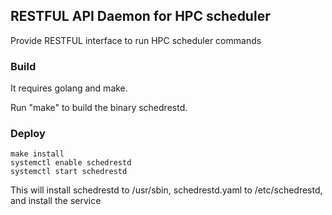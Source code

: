 ## RESTFUL API Daemon for HPC scheduler

Provide RESTFUL interface to run HPC scheduler commands

### Build ###

It requires golang and make.

Run "make" to build the binary schedrestd.

### Deploy ###

```
make install
systemctl enable schedrestd
systemctl start schedrestd
```

This will install schedrestd to /usr/sbin, schedrestd.yaml to /etc/schedrestd,
and install the service
